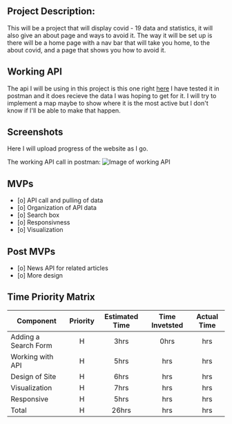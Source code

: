 ## Project Description:
This will be a project that will display covid - 19 data and statistics, it will also give an about page and ways to avoid it. 
The way it will be set up is there will be a home page with a nav bar that will take you home, to the about covid, and a page
that shows you how to avoid it.

## Working API 
The api I will be using in this project is this one right [here](https://documenter.getpostman.com/view/10808728/SzS8rjbc?version=latest#intro)
I have tested it in postman and it does recieve the data I was hoping to get for it. I will try to implement a map maybe to show where it is the most active but I don't know if I'll be able to make that happen. 

## Screenshots
Here I will upload progress of the website as I go. 


The working API call in postman: 
![Image of working API](https://i.imgur.com/fhyUhhx.png)


## MVPs

* [o] API call and pulling of data
* [o] Organization of API data
* [o] Search box
* [o] Responsivness
* [o] Visualization


## Post MVPs

* [o] News API for related articles
* [o] More design


## Time Priority Matrix

| Component | Priority | Estimated Time | Time Invetsted | Actual Time |
| --- | :---: |  :---: | :---: | :---: |
| Adding a Search Form | H | 3hrs| 0hrs | hrs |
| Working with API | H | 5hrs| hrs | hrs |
| Design of Site | H | 6hrs| hrs | hrs |
| Visualization | H | 7hrs| hrs | hrs |
| Responsive | H | 5hrs| hrs | hrs |
| Total | H | 26hrs| hrs | hrs |